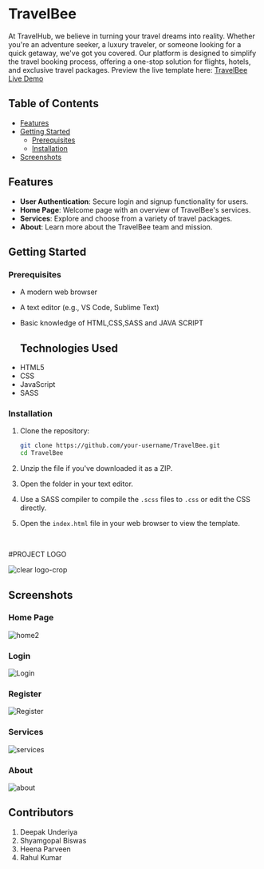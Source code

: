 # TravelBee

At TravelHub, we believe in turning your travel dreams into reality. Whether you're an adventure seeker, a luxury traveler, or someone looking for a quick getaway, we've got you covered. Our platform is designed to simplify the travel booking process, offering a one-stop solution for flights, hotels, and exclusive travel packages.
Preview the live template here: [TravelBee Live Demo](https://travel-bee-b66ab7.netlify.app/)

## Table of Contents
- [Features](#features)
- [Getting Started](#getting-started)
  - [Prerequisites](#prerequisites)
  - [Installation](#installation)
- [Screenshots](#Screenshots)


## Features

- **User Authentication**: Secure login and signup functionality for users.
- **Home Page**: Welcome page with an overview of TravelBee's services.
- **Services**: Explore and choose from a variety of travel packages.
- **About**: Learn more about the TravelBee team and mission.

## Getting Started

### Prerequisites
- A modern web browser
- A text editor (e.g., VS Code, Sublime Text)
- Basic knowledge of HTML,CSS,SASS and JAVA SCRIPT

  ## Technologies Used
<ul>
<li>HTML5</li>
<li>CSS</li>
<li>JavaScript</li>
<li>SASS</li>  
</ul>

### Installation

1. Clone the repository:

   ```bash
   git clone https://github.com/your-username/TravelBee.git
   cd TravelBee
2. Unzip the file if you've downloaded  it as a ZIP.
3. Open the folder in your text editor.
4. Use a SASS compiler to compile the `.scss` files to `.css` or edit the CSS directly.
5. Open the `index.html` file in your web browser to view the template.

   <br>

#PROJECT LOGO
<br>

![clear logo-crop](https://github.com/heyyrahul/vivid-roll-405/assets/79692865/d3735248-d34a-4d84-b887-72fb8dba6a55)

## Screenshots

### Home Page
![home2](https://github.com/underiya/code-rhapsody-3467/assets/79692865/79148185-3657-4704-a912-c5f775e17b82)
### Login 

![Login](https://github.com/heyyrahul/vivid-roll-405/assets/79692865/f5cc0a90-2daa-42f8-868f-553d2eba2db0)

### Register

![Register](https://github.com/heyyrahul/vivid-roll-405/assets/79692865/610293b6-686f-44c6-94c1-01fcc96b7284)

### Services
![services](https://github.com/underiya/code-rhapsody-3467/assets/79692865/83026714-49b0-4c58-93e1-8a6c1baf182b)
### About

![about](https://github.com/heyyrahul/vivid-roll-405/assets/79692865/05d0b2c4-32f9-4aef-a73d-97f81cb60301)


## Contributors
1. Deepak Underiya
2. Shyamgopal Biswas
3. Heena Parveen
4. Rahul Kumar
